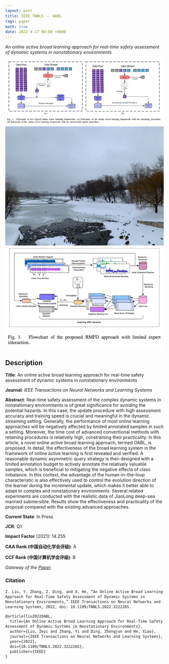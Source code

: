 ```yaml
---
layout: post
title: IEEE TNNLS -- OABL
tags: paper
math: true
date: 2022-4-17 00:00 +0800
---
```


*An online active broad learning approach for real-time safety assessment of dynamic systems in nonstationary environments*

![](./post_pics/OABL.jpeg)
![](/bg.jpeg)
![](/my_pics/MCAL.jpeg)

## Description

**Title**: An online active broad learning approach for real-time safety assessment of dynamic systems in nonstationary environments

**Journal**: *IEEE Transactions on Neural Networks and Learning Systems*

**Abstract**: Real-time safety assessment of the complex dynamic systems in nonstationary environments is of great significance for avoiding the potential hazards. In this case, the update procedure with high assessment accuracy and training speed is crucial and meaningful in the dynamic streaming setting. Generally, the performance of most online learning approaches will be negatively affected by limited annotated samples in such a setting. Moreover, the time cost of advanced conventional methods with retaining procedures is relatively high, constraining their practicality. In this article, a novel online active broad learning approach, termed OABL, is proposed. In detail, the effectiveness of the broad learning system in the framework of online active learning is first revealed and verified. A reasonable dynamic asymmetric query strategy is then designed with a limited annotation budget to actively annotate the relatively valuable samples, which is beneficial to mitigating the negative effects of class imbalance. In this context, the advantage of the human-in-the-loop characteristic is also effectively used to control the evolution direction of the learner during the incremental update, which makes it better able to adapt to complex and nonstationary environments. Several related experiments are conducted with the realistic data of JiaoLong deep-sea manned submersible. Results show the effectiveness and practicality of the proposal compared with the existing advanced approaches.

**Current State**: In Press

**JCR**: Q1

**Impact Factor** (2021): 14.255

**CAA Rank (中国自动化学会评级)**: A

**CCF Rank (中国计算机学会评级)**: B

*Gateway of the [Paper](/my_pdf/LiuZY03.pdf).*

### Citation

```
Z. Liu, Y. Zhang, Z. Ding, and X. He, “An Online Active Broad Learning Approach for Real-Time Safety Assessment of Dynamic Systems in Nonstationary Environments,” IEEE Transactions on Neural Networks and Learning Systems, 2022, doi: 10.1109/TNNLS.2022.3222265.
```

```
@article{liu2022OABL,
  title={An Online Active Broad Learning Approach for Real-Time Safety Assessment of Dynamic Systems in Nonstationary Environments},
  author={Liu, Zeyi and Zhang, Yi and Ding, Zhongjun and He, Xiao},
  journal={IEEE Transactions on Neural Networks and Learning Systems},
  year={2022},
  doi={10.1109/TNNLS.2022.3222265},
  publisher={IEEE}
}
```
